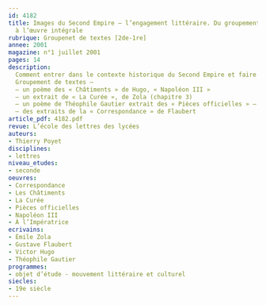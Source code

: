 ```yaml
---
id: 4182
title: Images du Second Empire – l’engagement littéraire. Du groupement de textes
  à l’œuvre intégrale 
rubrique: Groupenet de textes [2de-1re]
annee: 2001
magazine: n°1 juillet 2001
pages: 14
description: 
  Comment entrer dans le contexte historique du Second Empire et faire lire à une classe de première « La Fortune des Rougon » sans justement passer par un groupement de textes qui proposerait une suite d’extraits reliés entre eux par cette même intention auctoriale – utiliser l’espace littéraire pour témoigner d’une observation sur le monde contemporain ? Le propos de cet article est double – il consiste à montrer d’abord par un exemple pratique la relation entre la connaissance et la maîtrise d’extraits et la lecture d’une œuvre intégrale ; il s’agit encore de faire une place à une littérature dite « engagée », en montrant en parallèle les qualités littéraires des textes choisis et leur portée à valeur historique. Le mélange des genres littéraires, poésie, roman et prose non romanesque, et même des types textuels, argumentatif, descriptif et narratif notamment, se révèle nécessaire pour étudier l’implication de l’écrivain dans sa société et l’utilisation du littéraire au service de la réflexion politique comme exemple de transformation de l’écrivain en penseur ou intellectuel.
  Groupement de textes – 
  – un poème des « Châtiments » de Hugo, « Napoléon III »
  – un extrait de « La Curée », de Zola (chapitre 3)
  – un poème de Théophile Gautier extrait des « Pièces officielles » – « À l’Impératrice »
  – des extraits de la « Correspondance » de Flaubert
article_pdf: 4182.pdf
revue: L’école des lettres des lycées
auteurs:
- Thierry Poyet
disciplines:
- lettres
niveau_etudes:
- seconde
oeuvres:
- Correspondance
- Les Châtiments
- La Curée
- Pièces officielles
- Napoléon III
- À l’Impératrice
ecrivains:
- Émile Zola
- Gustave Flaubert
- Victor Hugo
- Théophile Gautier
programmes:
- objet d’étude - mouvement littéraire et culturel
siecles:
- 19e siècle
---
```

